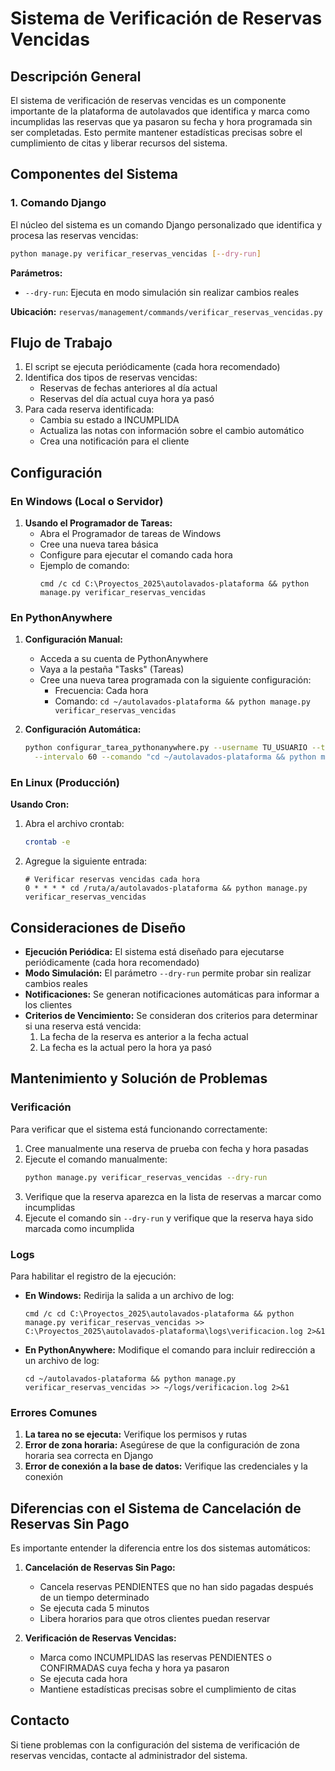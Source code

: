 # Sistema de Verificación de Reservas Vencidas

## Descripción General

El sistema de verificación de reservas vencidas es un componente importante de la plataforma de autolavados que identifica y marca como incumplidas las reservas que ya pasaron su fecha y hora programada sin ser completadas. Esto permite mantener estadísticas precisas sobre el cumplimiento de citas y liberar recursos del sistema.

## Componentes del Sistema

### 1. Comando Django

El núcleo del sistema es un comando Django personalizado que identifica y procesa las reservas vencidas:

```bash
python manage.py verificar_reservas_vencidas [--dry-run]
```

**Parámetros:**
- `--dry-run`: Ejecuta en modo simulación sin realizar cambios reales

**Ubicación:** `reservas/management/commands/verificar_reservas_vencidas.py`

## Flujo de Trabajo

1. El script se ejecuta periódicamente (cada hora recomendado)
2. Identifica dos tipos de reservas vencidas:
   - Reservas de fechas anteriores al día actual
   - Reservas del día actual cuya hora ya pasó
3. Para cada reserva identificada:
   - Cambia su estado a INCUMPLIDA
   - Actualiza las notas con información sobre el cambio automático
   - Crea una notificación para el cliente

## Configuración

### En Windows (Local o Servidor)

1. **Usando el Programador de Tareas:**
   - Abra el Programador de tareas de Windows
   - Cree una nueva tarea básica
   - Configure para ejecutar el comando cada hora
   - Ejemplo de comando:
     ```
     cmd /c cd C:\Proyectos_2025\autolavados-plataforma && python manage.py verificar_reservas_vencidas
     ```

### En PythonAnywhere

1. **Configuración Manual:**
   - Acceda a su cuenta de PythonAnywhere
   - Vaya a la pestaña "Tasks" (Tareas)
   - Cree una nueva tarea programada con la siguiente configuración:
     - Frecuencia: Cada hora
     - Comando: `cd ~/autolavados-plataforma && python manage.py verificar_reservas_vencidas`

2. **Configuración Automática:**
   ```bash
   python configurar_tarea_pythonanywhere.py --username TU_USUARIO --token TU_TOKEN_API \
     --intervalo 60 --comando "cd ~/autolavados-plataforma && python manage.py verificar_reservas_vencidas"
   ```

### En Linux (Producción)

**Usando Cron:**

1. Abra el archivo crontab:
   ```bash
   crontab -e
   ```

2. Agregue la siguiente entrada:
   ```
   # Verificar reservas vencidas cada hora
   0 * * * * cd /ruta/a/autolavados-plataforma && python manage.py verificar_reservas_vencidas
   ```

## Consideraciones de Diseño

- **Ejecución Periódica:** El sistema está diseñado para ejecutarse periódicamente (cada hora recomendado)
- **Modo Simulación:** El parámetro `--dry-run` permite probar sin realizar cambios reales
- **Notificaciones:** Se generan notificaciones automáticas para informar a los clientes
- **Criterios de Vencimiento:** Se consideran dos criterios para determinar si una reserva está vencida:
  1. La fecha de la reserva es anterior a la fecha actual
  2. La fecha es la actual pero la hora ya pasó

## Mantenimiento y Solución de Problemas

### Verificación

Para verificar que el sistema está funcionando correctamente:

1. Cree manualmente una reserva de prueba con fecha y hora pasadas
2. Ejecute el comando manualmente:
   ```bash
   python manage.py verificar_reservas_vencidas --dry-run
   ```
3. Verifique que la reserva aparezca en la lista de reservas a marcar como incumplidas
4. Ejecute el comando sin `--dry-run` y verifique que la reserva haya sido marcada como incumplida

### Logs

Para habilitar el registro de la ejecución:

- **En Windows:** Redirija la salida a un archivo de log:
  ```
  cmd /c cd C:\Proyectos_2025\autolavados-plataforma && python manage.py verificar_reservas_vencidas >> C:\Proyectos_2025\autolavados-plataforma\logs\verificacion.log 2>&1
  ```

- **En PythonAnywhere:** Modifique el comando para incluir redirección a un archivo de log:
  ```
  cd ~/autolavados-plataforma && python manage.py verificar_reservas_vencidas >> ~/logs/verificacion.log 2>&1
  ```

### Errores Comunes

1. **La tarea no se ejecuta:** Verifique los permisos y rutas
2. **Error de zona horaria:** Asegúrese de que la configuración de zona horaria sea correcta en Django
3. **Error de conexión a la base de datos:** Verifique las credenciales y la conexión

## Diferencias con el Sistema de Cancelación de Reservas Sin Pago

Es importante entender la diferencia entre los dos sistemas automáticos:

1. **Cancelación de Reservas Sin Pago:**
   - Cancela reservas PENDIENTES que no han sido pagadas después de un tiempo determinado
   - Se ejecuta cada 5 minutos
   - Libera horarios para que otros clientes puedan reservar

2. **Verificación de Reservas Vencidas:**
   - Marca como INCUMPLIDAS las reservas PENDIENTES o CONFIRMADAS cuya fecha y hora ya pasaron
   - Se ejecuta cada hora
   - Mantiene estadísticas precisas sobre el cumplimiento de citas

## Contacto

Si tiene problemas con la configuración del sistema de verificación de reservas vencidas, contacte al administrador del sistema.